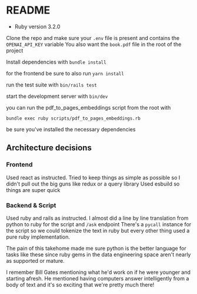 # README

* Ruby version
3.2.0

Clone the repo and make sure your `.env` file is present and contains the `OPENAI_API_KEY` variable
You also want the `book.pdf` file in the root of the project

Install dependencies with
`bundle install`

for the frontend be sure to also run
`yarn install`

run the test suite with
`bin/rails test`

start the development server with
`bin/dev`

you can run the pdf_to_pages_embeddings script from the root with

`bundle exec ruby scripts/pdf_to_pages_embeddings.rb`

be sure you've installed the necessary dependencies


## Architecture decisions

### Frontend

Used react as instructed.
Tried to keep things as simple as possible so I didn't pull out the
big guns like redux or a query library
Used esbuild so things are super quick

### Backend & Script

Used ruby and rails as instructed.
I almost did a line by line translation from python to ruby for the script and `/ask` endpoint
There's a `pycall` instance for the script so we could tokenize the text in ruby but every other
thing used a pure ruby implementation.

The pain of this takehome made me sure python is the better language for tasks like these since ruby gems in the data engineering space aren't nearly as supported or mature.

I remember Bill Gates mentioning what he'd work on if he were younger and starting afresh.
He mentioned having computers answer intelligently from a body of text and it's so exciting that we're pretty much there!